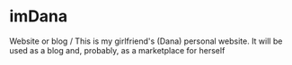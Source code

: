 # imDana
 Website or blog / This is my girlfriend's (Dana) personal website. It will be used as a blog and, probably, as a marketplace for herself 
